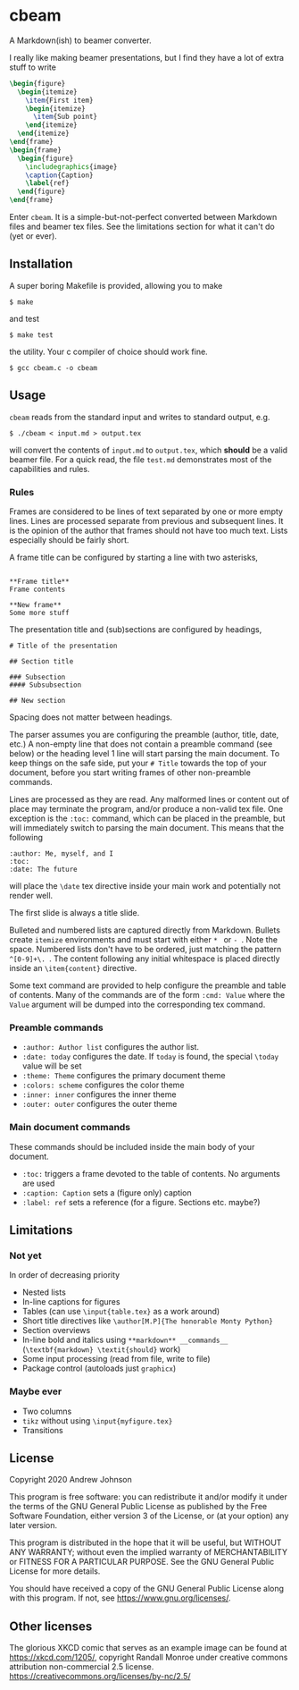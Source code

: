 # cbeam

A Markdown(ish) to beamer converter.

I really like making beamer presentations, but I find they have a lot
of extra stuff to write
```latex
\begin{figure}
  \begin{itemize}
    \item{First item}
    \begin{itemize}
      \item{Sub point}
    \end{itemize}
  \end{itemize}
\end{frame}
\begin{frame}
  \begin{figure}
    \includegraphics{image}
    \caption{Caption}
    \label{ref}
  \end{figure}
\end{frame}
```

Enter ``cbeam``. It is a simple-but-not-perfect converted between Markdown files
and beamer tex files. See the limitations section for what it can't do (yet or ever).

## Installation

A super boring Makefile is provided, allowing you to make
```
$ make
```
and test
```
$ make test
``` 
the utility. Your c compiler of choice should work fine.
```
$ gcc cbeam.c -o cbeam
```

## Usage

``cbeam`` reads from the standard input and writes to standard output, e.g.
```
$ ./cbeam < input.md > output.tex
```
will convert the contents of ``input.md`` to ``output.tex``, which __should__
be a valid beamer file. For a quick read, the file ``test.md`` demonstrates
most of the capabilities and rules.

### Rules


Frames are considered to be lines of text separated by one or more empty
lines. Lines are processed separate from previous and subsequent lines.
It is the opinion of the author that frames should not have too much text.
Lists especially should be fairly short.

A frame title can be configured by starting a line with two asterisks,
```

**Frame title**
Frame contents

**New frame**
Some more stuff
```

The presentation title and (sub)sections are configured by headings,
```
# Title of the presentation

## Section title

### Subsection
#### Subsubsection

## New section
```
Spacing does not matter between headings.

The parser assumes you are configuring the preamble (author, title, date, etc.)
A non-empty line that does not contain a preamble command (see below) or the
heading level 1 line will start parsing the main document. To keep things
on the safe side, put your ``# Title`` towards the top of your document,
before you start writing frames of other non-preamble commands.

Lines are processed as they are read. Any malformed lines or
content out of place may terminate the program, and/or produce
a non-valid tex file. One exception is the ``:toc:`` command, which
can be placed in the preamble, but will immediately switch to parsing the
main document. This means that the following
```
:author: Me, myself, and I
:toc:
:date: The future
```
will place the ``\date`` tex directive inside your main work and potentially
not render well.

The first slide is always a title slide.

Bulleted and numbered lists are captured directly from Markdown.
Bullets create ``itemize`` environments and must start with either
``* `` or ``- ``. Note the space. Numbered lists don't have to be ordered,
just matching the pattern ``^[0-9]+\. ``. The content following any initial 
whitespace is placed directly inside an ``\item{content}`` directive.

Some text command are provided to help configure the
preamble and table of contents. Many of the commands are of the form
``:cmd: Value`` where the ``Value`` argument will be dumped into
the corresponding tex command.

### Preamble commands

- ``:author: Author list`` configures the author list. 
- ``:date: today`` configures the date. If ``today`` is found, the special ``\today``
  value will be set
- ``:theme: Theme`` configures the primary document theme
- ``:colors: scheme`` configures the color theme
- ``:inner: inner`` configures the inner theme
- ``:outer: outer`` configures the outer theme

### Main document commands
These commands should be included inside the main body of your document.

- ``:toc:`` triggers a frame devoted to the table of contents. No arguments are used
- ``:caption: Caption`` sets a (figure only) caption
- ``:label: ref`` sets a reference (for a figure. Sections etc. maybe?)

## Limitations

### Not yet
In order of decreasing priority

- Nested lists
- In-line captions for figures
- Tables (can use ``\input{table.tex}`` as a work around)
- Short title directives like ``\author[M.P]{The honorable Monty Python}``
- Section overviews
- In-line bold and italics using ``**markdown** __commands__`` (``\textbf{markdown} \textit{should}`` work)
- Some input processing (read from file, write to file)
- Package control (autoloads just ``graphicx``)

### Maybe ever

- Two columns
- ``tikz`` without using ``\input{myfigure.tex}``
- Transitions

## License

Copyright 2020 Andrew Johnson

This program is free software: you can redistribute it and/or modify
it under the terms of the GNU General Public License as published by
the Free Software Foundation, either version 3 of the License, or
(at your option) any later version.

This program is distributed in the hope that it will be useful,
but WITHOUT ANY WARRANTY; without even the implied warranty of
MERCHANTABILITY or FITNESS FOR A PARTICULAR PURPOSE.  See the
GNU General Public License for more details.

You should have received a copy of the GNU General Public License
along with this program.  If not, see <https://www.gnu.org/licenses/>.

## Other licenses

The glorious XKCD comic that serves as an example image can be found
at https://xkcd.com/1205/, copyright Randall Monroe under
creative commons attribution non-commercial 2.5 license.
https://creativecommons.org/licenses/by-nc/2.5/
